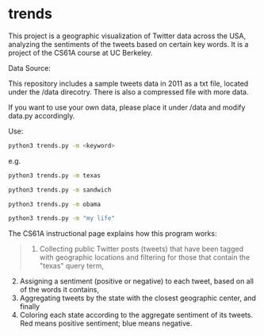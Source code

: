 trends
======

This project is a geographic visualization of Twitter data across the USA, analyzing the sentiments of the tweets based on certain key words. It is a project of the CS61A course at UC Berkeley.

Data Source:

This repository includes a sample tweets data in 2011 as a txt file, located under the /data direcotry. There is also a compressed file with more data.

If you want to use your own data, please place it under /data and modify data.py accordingly.

Use:
```bash
python3 trends.py -m <keyword>
```

e.g.

```bash
python3 trends.py -m texas
```

```bash
python3 trends.py -m sandwich
```

```bash
python3 trends.py -m obama
```

```bash
python3 trends.py -m "my life"
```

The CS61A instructional page explains how this program works:
> 1. Collecting public Twitter posts (tweets) that have been tagged with geographic locations and filtering for those that contain the "texas" query term,
2. Assigning a sentiment (positive or negative) to each tweet, based on all of the words it contains,
3. Aggregating tweets by the state with the closest geographic center, and finally
4. Coloring each state according to the aggregate sentiment of its tweets. Red means positive sentiment; blue means negative.
